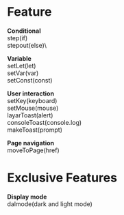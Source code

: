 # Feature

**Conditional**\
step(if)\
stepout(else)\ 

**Variable**\
setLet(let)\
setVar(var)\
setConst(const)

**User interaction**\
setKey(keyboard)\
setMouse(mouse)\
layarToast(alert)\
consoleToast(console.log)\
makeToast(prompt)

**Page navigation**\
moveToPage(href)

# Exclusive Features

**Display mode**\
dalmode(dark and light mode)
